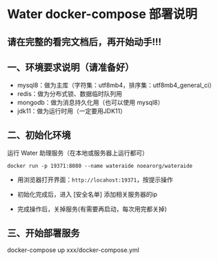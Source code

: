 # Water docker-compose 部署说明

## 请在完整的看完文档后，再开始动手!!!

## 一、环境要求说明（请准备好）

* mysql8：做为主库（字符集：utf8mb4，排序集：utf8mb4_general_ci）
* redis：做为分布式锁、数据临时队列用
* mongodb：做为消息持久化用（也可以使用 mysql8）
* jdk11：做为运行时用（一定要用JDK11）

## 二、初始化环境

运行 Water 助理服务（在本地或服务器上运行都可）

```shell
docker run -p 19371:8080 --name wateraide noearorg/wateraide
```

* 用浏览器打开界面：`http://locahost:19371`，按提示操作
* 初始化完成后，进入 [安全名单] 添加相关服务器的ip


* 完成操作后，关掉服务(有需要再启动，每次用完都关掉)

## 三、开始部署服务

docker-compose up xxx/docker-compose.yml